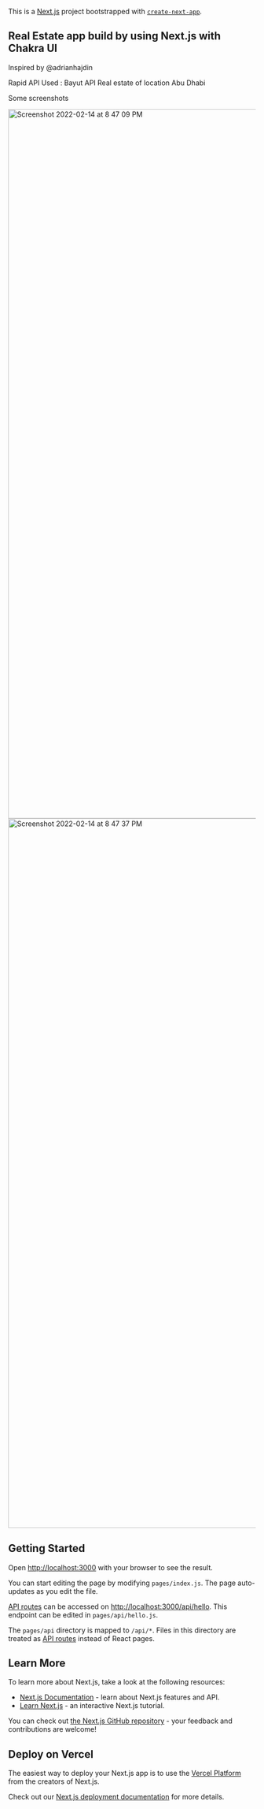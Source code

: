 This is a [Next.js](https://nextjs.org/) project bootstrapped with [`create-next-app`](https://github.com/vercel/next.js/tree/canary/packages/create-next-app).

## Real Estate app build by using Next.js with Chakra UI

Inspired by @adrianhajdin 

Rapid API Used : Bayut API
Real estate of location Abu Dhabi

Some screenshots

<img width="1440" alt="Screenshot 2022-02-14 at 8 47 09 PM" src="https://user-images.githubusercontent.com/69674721/153891549-0b045b5c-8322-4e0e-a995-649d7caae42a.png">

<img width="1440" alt="Screenshot 2022-02-14 at 8 47 37 PM" src="https://user-images.githubusercontent.com/69674721/153891567-06fa14e8-29d4-4237-9689-2a8b847e974d.png">

## Getting Started

Open [http://localhost:3000](http://localhost:3000) with your browser to see the result.

You can start editing the page by modifying `pages/index.js`. The page auto-updates as you edit the file.

[API routes](https://nextjs.org/docs/api-routes/introduction) can be accessed on [http://localhost:3000/api/hello](http://localhost:3000/api/hello). This endpoint can be edited in `pages/api/hello.js`.

The `pages/api` directory is mapped to `/api/*`. Files in this directory are treated as [API routes](https://nextjs.org/docs/api-routes/introduction) instead of React pages.

## Learn More

To learn more about Next.js, take a look at the following resources:

- [Next.js Documentation](https://nextjs.org/docs) - learn about Next.js features and API.
- [Learn Next.js](https://nextjs.org/learn) - an interactive Next.js tutorial.

You can check out [the Next.js GitHub repository](https://github.com/vercel/next.js/) - your feedback and contributions are welcome!

## Deploy on Vercel

The easiest way to deploy your Next.js app is to use the [Vercel Platform](https://vercel.com/new?utm_medium=default-template&filter=next.js&utm_source=create-next-app&utm_campaign=create-next-app-readme) from the creators of Next.js.

Check out our [Next.js deployment documentation](https://nextjs.org/docs/deployment) for more details.
